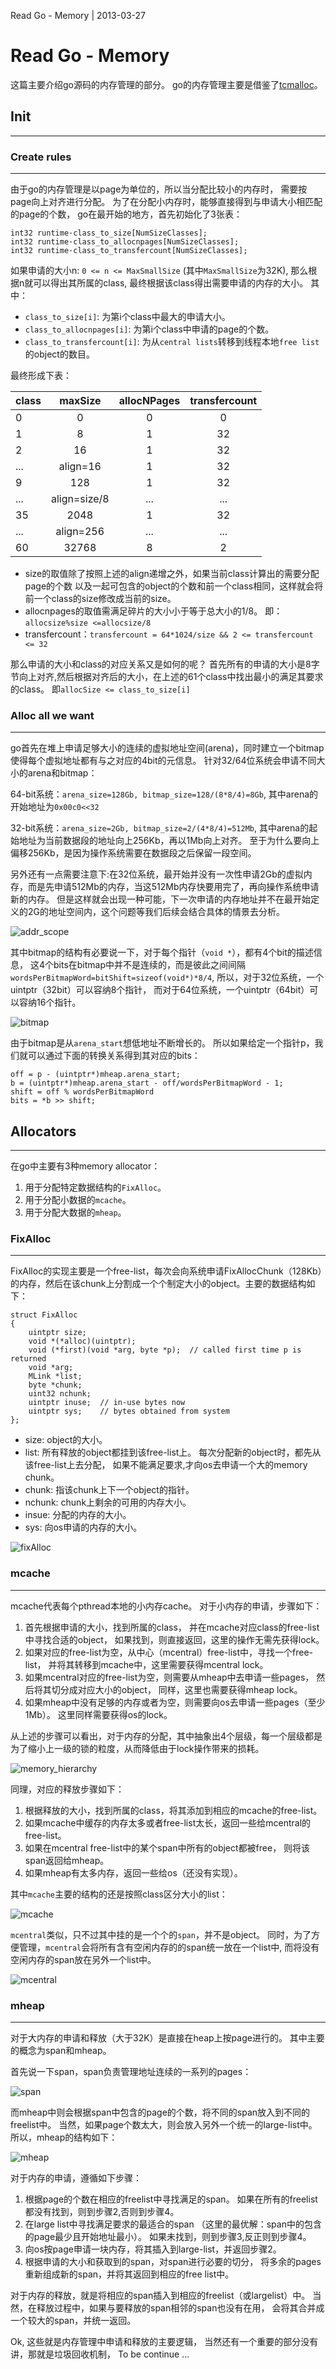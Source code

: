 Read Go - Memory | 2013-03-27
# Read Go - Memory
这篇主要介绍go源码的内存管理的部分。
go的内存管理主要是借鉴了[tcmalloc](http://goog-perftools.sourceforge.net/doc/tcmalloc.html)。

## Init

---

### Create rules

---

由于go的内存管理是以page为单位的，所以当分配比较小的内存时，
需要按page向上对齐进行分配。
为了在分配小内存时，能够直接得到与申请大小相匹配的page的个数，
go在最开始的地方，首先初始化了3张表：

~~~ {prettyprint lang-c}
int32 runtime·class_to_size[NumSizeClasses];
int32 runtime·class_to_allocnpages[NumSizeClasses];
int32 runtime·class_to_transfercount[NumSizeClasses];
~~~
如果申请的大小n: `0 <= n <= MaxSmallSize` (其中`MaxSmallSize`为32K),
那么根据n就可以得出其所属的class, 最终根据该class得出需要申请的内存的大小。
其中：

- `class_to_size[i]`: 为第i个class中最大的申请大小。
- `class_to_allocnpages[i]`: 为第i个class中申请的page的个数。
- `class_to_transfercount[i]`: 为从`central lists`转移到线程本地`free
  list`的object的数目。

最终形成下表：

class | maxSize | allocNPages | transfercount
:--- | :---: | :---: | :---:
0 | 0 | 0 | 0
1 | 8 | 1 | 32
2 | 16 | 1 | 32
... | align=16 | 1 | 32
9 | 128 | 1 | 32
... | align=size/8 | ... | ...
35 | 2048 | 1 | 32
...| align=256 | ... | ...
60 | 32768 | 8 | 2

- size的取值除了按照上述的align递增之外，如果当前class计算出的需要分配page的个数
以及一起可包含的object的个数和前一个class相同，这样就会将前一个class的size修改成当前的size。
- allocnpages的取值需满足碎片的大小小于等于总大小的1/8。
即：`allocsize%size <=allocsize/8`
- transfercount：`transfercount = 64*1024/size && 2 <= transfercount <= 32`

那么申请的大小和class的对应关系又是如何的呢？
首先所有的申请的大小是8字节向上对齐,然后根据对齐后的大小，在上述的61个class中找出最小的满足其要求的class。
即`allocSize <= class_to_size[i]`

### Alloc all we want

---

go首先在堆上申请足够大小的连续的虚拟地址空间(arena)，同时建立一个bitmap使得每个虚拟地址都有与之对应的4bit的元信息。
针对32/64位系统会申请不同大小的arena和bitmap：

64-bit系统：`arena_size=128Gb, bitmap_size=128/(8*8/4)=8Gb`,
其中arena的开始地址为`0x00c0<<32`

32-bit系统：`arena_size=2Gb, bitmap_size=2/(4*8/4)=512Mb`,
其中arena的起始地址为当前数据段的地址向上256Kb，再以1Mb向上对齐。
至于为什么要向上偏移256Kb，是因为操作系统需要在数据段之后保留一段空间。

另外还有一点需要注意下:在32位系统，最开始并没有一次性申请2Gb的虚拟内存，而是先申请512Mb的内存，当这512Mb内存快要用完了，再向操作系统申请新的内存。
但是这样就会出现一种可能，下一次申请的内存地址并不在最开始定义的2G的地址空间内，这个问题等我们后续会结合具体的情景去分析。

![addr_scope](images/read_go/addr_scope.png)

其中bitmap的结构有必要说一下，对于每个指针（`void *`），都有4个bit的描述信息，
这4个bits在bitmap中并不是连续的，而是彼此之间间隔`wordsPerBitmapWord=bitShift=sizeof(void*)*8/4`,
所以，对于32位系统，一个uintptr（32bit）可以容纳8个指针，
而对于64位系统，一个uintptr（64bit）可以容纳16个指针。

![bitmap](images/read_go/bitmap.png)

由于bitmap是从`arena_start`想低地址不断增长的。
所以如果给定一个指针p，我们就可以通过下面的转换关系得到其对应的bits：

~~~ {prettyprint lang-go}
off = p - (uintptr*)mheap.arena_start;
b = (uintptr*)mheap.arena_start - off/wordsPerBitmapWord - 1;
shift = off % wordsPerBitmapWord
bits = *b >> shift;
~~~


## Allocators

---

在go中主要有3种memory allocator：

1. 用于分配特定数据结构的`FixAlloc`。
2. 用于分配小数据的`mcache`。
3. 用于分配大数据的`mheap`。

### FixAlloc

---

FixAlloc的实现主要是一个free-list，每次会向系统申请FixAllocChunk（128Kb）的内存，然后在该chunk上分割成一个个制定大小的object。主要的数据结构如下：

~~~ {prettyprint lang-go}
struct FixAlloc
{
	uintptr size;
	void *(*alloc)(uintptr);
	void (*first)(void *arg, byte *p);	// called first time p is returned
	void *arg;
	MLink *list;
	byte *chunk;
	uint32 nchunk;
	uintptr inuse;	// in-use bytes now
	uintptr sys;	// bytes obtained from system
};
~~~
- size: object的大小。
- list: 所有释放的object都挂到该free-list上。
每次分配新的object时，都先从该free-list上去分配，
如果不能满足要求,才向os去申请一个大的memory chunk。
- chunk: 指该chunk上下一个object的指针。
- nchunk: chunk上剩余的可用的内存大小。
- insue: 分配的内存的大小。
- sys: 向os申请的内存的大小。

![fixAlloc](images/read_go/fixAlloc.png)

### mcache

---

mcache代表每个pthread本地的小内存cache。
对于小内存的申请，步骤如下：

1. 首先根据申请的大小，找到所属的class， 并在mcache对应class的free-list中寻找合适的object，
如果找到，则直接返回，这里的操作无需先获得lock。
2. 如果对应的free-list为空，从中心（mcentral）free-list中，寻找一个free-list，
并将其转移到mcache中，这里需要获得mcentral lock。
3. 如果mcentral对应的free-list为空，则需要从mheap中去申请一些pages，
然后将其切分成对应大小的object，
同样，这里也需要获得mheap lock。
4. 如果mheap中没有足够的内存或者为空，则需要向os去申请一些pages（至少1Mb）。
这里同样需要获得os的lock。

从上述的步骤可以看出，对于内存的分配，其中抽象出4个层级，每一个层级都是为了缩小上一级的锁的粒度，从而降低由于lock操作带来的损耗。

![memory_hierarchy](images/read_go/hierarchy.png)

同理，对应的释放步骤如下：

1. 根据释放的大小，找到所属的class，将其添加到相应的mcache的free-list。
2. 如果mcache中缓存的内存太多或者free-list太长，返回一些给mcentral的free-list。
3. 如果在mcentral free-list中的某个span中所有的object都被free，
则将该span返回给mheap。
4. 如果mheap有太多内存，返回一些给os（还没有实现）。

其中`mcache`主要的结构的还是按照class区分大小的list：

![mcache](images/read_go/mcache.png)

`mcentral`类似，只不过其中挂的是一个个的`span`，并不是object。
同时，为了方便管理，`mcentral`会将所有含有空闲内存的的span统一放在一个list中,
而将没有空闲内存的span放在另外一个list中。

![mcentral](images/read_go/mcentral.png)

### mheap

---

对于大内存的申请和释放（大于32K）是直接在heap上按page进行的。
其中主要的概念为span和mheap。

首先说一下span，span负责管理地址连续的一系列的pages：

![span](images/read_go/span.png)

而mheap中则会根据span中包含的page的个数，将不同的span放入到不同的freelist中。
当然，如果page个数太大，则会放入另外一个统一的large-list中。
所以，mheap的结构如下：

![mheap](images/read_go/mheap.png)

对于内存的申请，遵循如下步骤：

1. 根据page的个数在相应的freelist中寻找满足的span。
如果在所有的freelist都没有找到，则到步骤2,否则到步骤4。
2. 在large list中寻找满足要求的最适合的span
（这里的最优解：span中的包含的page最少且开始地址最小）。
如果未找到，则到步骤3,反正则到步骤4。
3. 向os按page申请一块内存，将其插入到large-list，并返回步骤2。
4. 根据申请的大小和获取到的span，对span进行必要的切分，
将多余的pages重新组成新的span，并将其返回到相应的free list中。


对于内存的释放，就是将相应的span插入到相应的freelist（或largelist）中。
当然，在释放过程中，如果与要释放的span相邻的span也没有在用，
会将其合并成一个较大的span，并统一返回。

Ok, 这些就是内存管理中申请和释放的主要逻辑，
当然还有一个重要的部分没有讲，那就是垃圾回收机制，
To be continue ... 
